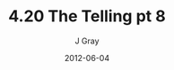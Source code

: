 ---
title: '4.20 The Telling pt 8'
alt: 'Mysteries of the Arcana'
date: '2012-06-04'
author: 'J Gray'
artist: 'Gennifer'
chapter: '4 In the Beginnings'
filler: false
---